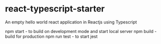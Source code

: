 # react-typescript-starter
An empty hello world react application in Reactjs using Typescript

npm start - to build on development mode and start local server
npm build - build for production
npm run test - to start jest
